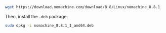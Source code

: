 ```bash
wget https://download.nomachine.com/download/8.8/Linux/nomachine_8.8.1_1_amd64.deb
```
Then, install the `.deb` package:
```bash
sudo dpkg -i nomachine_8.8.1_1_amd64.deb
```

